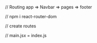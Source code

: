 

// Routing
 app => Navbar => pages => footer

 // npm i react-router-dom


 // create routes


 // main.jsx = index.js
